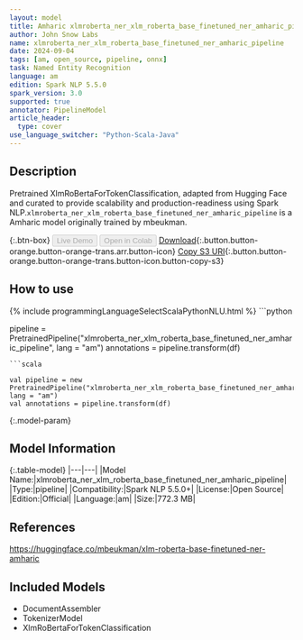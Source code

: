 ```yaml
---
layout: model
title: Amharic xlmroberta_ner_xlm_roberta_base_finetuned_ner_amharic_pipeline pipeline XlmRoBertaForTokenClassification from mbeukman
author: John Snow Labs
name: xlmroberta_ner_xlm_roberta_base_finetuned_ner_amharic_pipeline
date: 2024-09-04
tags: [am, open_source, pipeline, onnx]
task: Named Entity Recognition
language: am
edition: Spark NLP 5.5.0
spark_version: 3.0
supported: true
annotator: PipelineModel
article_header:
  type: cover
use_language_switcher: "Python-Scala-Java"
---
```


## Description

Pretrained XlmRoBertaForTokenClassification, adapted from Hugging Face and curated to provide scalability and production-readiness using Spark NLP.`xlmroberta_ner_xlm_roberta_base_finetuned_ner_amharic_pipeline` is a Amharic model originally trained by mbeukman.

{:.btn-box}
<button class="button button-orange" disabled>Live Demo</button>
<button class="button button-orange" disabled>Open in Colab</button>
[Download](https://s3.amazonaws.com/auxdata.johnsnowlabs.com/public/models/xlmroberta_ner_xlm_roberta_base_finetuned_ner_amharic_pipeline_am_5.5.0_3.0_1725423118224.zip){:.button.button-orange.button-orange-trans.arr.button-icon}
[Copy S3 URI](s3://auxdata.johnsnowlabs.com/public/models/xlmroberta_ner_xlm_roberta_base_finetuned_ner_amharic_pipeline_am_5.5.0_3.0_1725423118224.zip){:.button.button-orange.button-orange-trans.button-icon.button-copy-s3}

## How to use



<div class="tabs-box" markdown="1">
{% include programmingLanguageSelectScalaPythonNLU.html %}
```python

pipeline = PretrainedPipeline("xlmroberta_ner_xlm_roberta_base_finetuned_ner_amharic_pipeline", lang = "am")
annotations =  pipeline.transform(df)   

```
```scala

val pipeline = new PretrainedPipeline("xlmroberta_ner_xlm_roberta_base_finetuned_ner_amharic_pipeline", lang = "am")
val annotations = pipeline.transform(df)

```
</div>

{:.model-param}
## Model Information

{:.table-model}
|---|---|
|Model Name:|xlmroberta_ner_xlm_roberta_base_finetuned_ner_amharic_pipeline|
|Type:|pipeline|
|Compatibility:|Spark NLP 5.5.0+|
|License:|Open Source|
|Edition:|Official|
|Language:|am|
|Size:|772.3 MB|

## References

https://huggingface.co/mbeukman/xlm-roberta-base-finetuned-ner-amharic

## Included Models

- DocumentAssembler
- TokenizerModel
- XlmRoBertaForTokenClassification